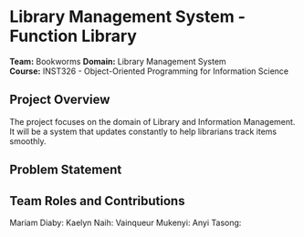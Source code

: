 # Library Management System - Function Library

**Team:** Bookworms
**Domain:** Library Management System  
**Course:** INST326 - Object-Oriented Programming for Information Science  

## Project Overview
The project focuses on the domain of Library and Information Management. It will be a system that updates constantly to help librarians track items smoothly. 

## Problem Statement




## Team Roles and Contributions
Mariam Diaby:
Kaelyn Naih: 
Vainqueur Mukenyi: 
Anyi Tasong:
